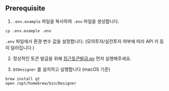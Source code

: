 ## Prerequisite

1. `.env.example` 파일을 복사하여 `.env` 파일을 생성합니다.

```bash
cp .env.example .env
```

`.env` 파일에서 환경 변수 값을 설정합니다. (모의투자/실전투자 여부에 따라 API 키 등이 달라집니다.)

2. 정상적인 토큰 발급을
   위해 [접근토큰발급.py](https://github.com/DolphaGo/kiwoom/blob/master/%ED%86%A0%ED%81%B0/%EC%A0%91%EA%B7%BC%ED%86%A0%ED%81%B0%EB%B0%9C%EA%B8%89.py)
   먼저 실행해주세요.

3. `QtDesigner` 를 설치하고 실행합니다 (macOS 기준)

```shell
brew install qt
open /opt/homebrew/bin/Designer
```
